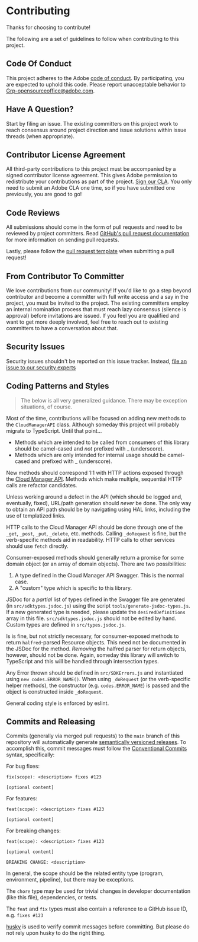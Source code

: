 # Contributing

Thanks for choosing to contribute!

The following are a set of guidelines to follow when contributing to this project.

## Code Of Conduct

This project adheres to the Adobe [code of conduct](../CODE_OF_CONDUCT.md). By participating,
you are expected to uphold this code. Please report unacceptable behavior to
[Grp-opensourceoffice@adobe.com](mailto:Grp-opensourceoffice@adobe.com).

## Have A Question?

Start by filing an issue. The existing committers on this project work to reach
consensus around project direction and issue solutions within issue threads
(when appropriate).

## Contributor License Agreement

All third-party contributions to this project must be accompanied by a signed contributor
license agreement. This gives Adobe permission to redistribute your contributions
as part of the project. [Sign our CLA](http://opensource.adobe.com/cla.html). You
only need to submit an Adobe CLA one time, so if you have submitted one previously,
you are good to go!

## Code Reviews

All submissions should come in the form of pull requests and need to be reviewed
by project committers. Read [GitHub's pull request documentation](https://help.github.com/articles/about-pull-requests/)
for more information on sending pull requests.

Lastly, please follow the [pull request template](PULL_REQUEST_TEMPLATE.md) when
submitting a pull request!

## From Contributor To Committer

We love contributions from our community! If you'd like to go a step beyond contributor
and become a committer with full write access and a say in the project, you must
be invited to the project. The existing committers employ an internal nomination
process that must reach lazy consensus (silence is approval) before invitations
are issued. If you feel you are qualified and want to get more deeply involved,
feel free to reach out to existing committers to have a conversation about that.

## Security Issues

Security issues shouldn't be reported on this issue tracker. Instead, [file an issue to our security experts](https://helpx.adobe.com/security/alertus.html)

## Coding Patterns and Styles

> The below is all very generalized guidance. There may be exception situations, of course.

Most of the time, contributions will be focused on adding new methods to the `CloudManagerAPI` class. Although someday this project will probably migrate to TypeScript. Until that point...

* Methods which are intended to be called from consumers of this library should be camel-cased and *not* prefixed with _ (underscore).
* Methods which are only intended for internal usage should be camel-cased and prefixed with _ (underscore).

New methods should correspond 1:1 with HTTP actions exposed through the [Cloud Manager API](https://www.adobe.io/apis/experiencecloud/cloud-manager/docs.html). Methods which make multiple, sequential HTTP calls are refactor candidates.

Unless working around a defect in the API (which should be logged and, eventually, fixed), URL/path generation should *never* be done. The only way to obtain an API path should be by navigating using HAL links, including the use of templatized links.

HTTP calls to the Cloud Manager API should be done through one of the `_get`, `_post`, `_put`, `_delete`, etc. methods. Calling `_doRequest` is fine, but the verb-specific methods aid in readability. HTTP calls to other services should use `fetch` directly.

Consumer-exposed methods should generally return a promise for some domain object (or an array of domain objects). There are two possibilities:

1. A type defined in the Cloud Manager API Swagger. This is the normal case.
2. A "custom" type which is specific to this library.

JSDoc for a _partial_ list of types defined in the Swagger file are generated (in `src/sdktypes.jsdoc.js`) using the script `tools/generate-jsdoc-types.js`. If a new generated type is needed, please update the `desiredDefinitions` array in this file. `src/sdktypes.jsdoc.js` should not be edited by hand. Custom types are defined in `src/types.jsdoc.js`.

Is is fine, but not strictly necessary, for consumer-exposed methods to return `halfred`-parsed Resource objects. This need not be documented in the JSDoc for the method. _Removing_ the halfred parser for return objects, however, should not be done. Again, someday this library will switch to TypeScript and this will be handled through intersection types.

Any Error thrown should be defined in `src/SDKErrors.js` and instantiated using `new codes.ERROR_NAME()`. When using `_doRequest` (or the verb-specific helper methods), the constructor (e.g. `codes.ERROR_NAME`) is passed and the object is constructed inside `_doRequest`.

General coding style is enforced by eslint. 

## Commits and Releasing

Commits (generally via merged pull requests) to the `main` branch of this repository will automatically generate [semantically versioned releases](https://github.com/semantic-release). To accomplish this, commit messages must follow the [Conventional Commits](https://www.conventionalcommits.org/en/v1.0.0/) syntax, specifically:

For bug fixes:
```
fix(scope): <description> fixes #123

[optional content]
```

For features:
```
feat(scope): <description> fixes #123

[optional content]
```

For breaking changes:
```
feat(scope): <description> fixes #123

[optional content]

BREAKING CHANGE: <description>
```

In general, the scope should be the related entity type (program, environment, pipeline), but there may be exceptions.

The `chore` type may be used for trivial changes in developer documentation (like this file), dependencies, or tests.

The `feat` and `fix` types must also contain a reference to a GitHub issue ID, e.g. `fixes #123`

[husky](https://typicode.github.io/husky/) is used to verify commit messages before committing. But please do not rely upon husky to do the right thing.